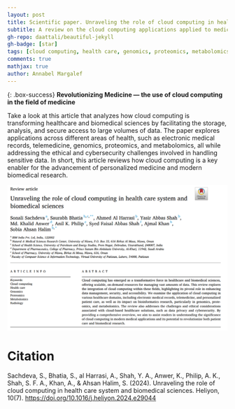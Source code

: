 ```yaml
---
layout: post
title: Scientific paper. Unraveling the role of cloud computing in health care system and biomedical sciences
subtitle: A review on the cloud computing applications applied to medicine
gh-repo: daattali/beautiful-jekyll
gh-badge: [star]
tags: [cloud computing, health care, genomics, proteomics, metabolomics, radiology]
comments: true
mathjax: true
author: Annabel Margalef
---
```


{: .box-success}
**Revolutionizing Medicine — the use of cloud computing in the field of medicine**

Take a look at this article that analyzes how cloud computing is transforming healthcare and biomedical sciences by facilitating the storage, analysis, and secure access to large volumes of data.
The paper explores applications across different areas of health, such as electronic medical records, telemedicine, genomics, proteomics, and metabolomics, all while addressing the ethical and cybersecurity challenges involved in handling sensitive data.
In short, this article reviews how cloud computing is a key enabler for the advancement of personalized medicine and modern biomedical research.

[![Image and link to the paper](/images/Unravelingtheroleofcloudcomputinginhealthcaresystemand.png)](https://doi.org/10.1016/j.heliyon.2024.e29044)


# Citation
Sachdeva, S., Bhatia, S., al Harrasi, A., Shah, Y. A., Anwer, K., Philip, A. K., Shah, S. F. A., Khan, A., & Ahsan Halim, S. (2024). Unraveling the role of cloud computing in health care system and biomedical sciences. Heliyon, 10(7). https://doi.org/10.1016/j.heliyon.2024.e29044



